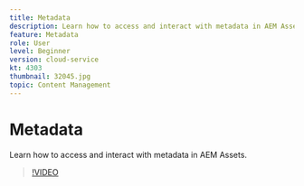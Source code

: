 ```yaml
---
title: Metadata
description: Learn how to access and interact with metadata in AEM Assets.
feature: Metadata
role: User
level: Beginner
version: cloud-service
kt: 4303
thumbnail: 32045.jpg
topic: Content Management
---
```


# Metadata

 Learn how to access and interact with metadata in AEM Assets.

>[!VIDEO](https://video.tv.adobe.com/v/32045/?quality=12&learn=on&hidetitle=true)